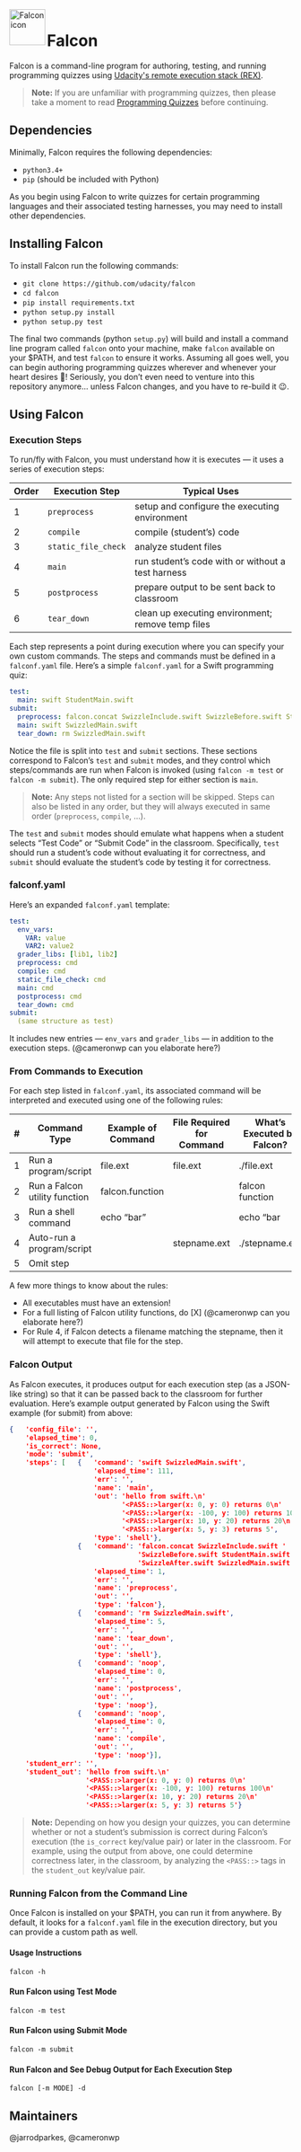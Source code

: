 <img src="https://github.com/jarrodparkes/images/blob/master/falcon-icon.png?raw=true" alt="Falcon icon" align="left" height="64">

# Falcon

Falcon is a command-line program for authoring, testing, and running programming quizzes using [Udacity's remote execution stack (REX)](https://github.com/udacity/udacity-clyde).

> **Note:** If you are unfamiliar with programming quizzes, then please take a moment to read [Programming Quizzes](Quizzes.md) before continuing.

## Dependencies

Minimally, Falcon requires the following dependencies:

- `python3.4+`
- `pip` (should be included with Python)

As you begin using Falcon to write quizzes for certain programming languages and their associated testing harnesses, you may need to install other dependencies.

## Installing Falcon

To install Falcon run the following commands:

- `git clone https://github.com/udacity/falcon`
- `cd falcon`
- `pip install requirements.txt`
- `python setup.py install`
- `python setup.py test`

The final two commands (python `setup.py`) will build and install a command line program called `falcon` onto your machine, make `falcon` available on your $PATH, and test `falcon` to ensure it works. Assuming all goes well, you can begin authoring programming quizzes wherever and whenever your heart desires :sparkling_heart:! Seriously, you don’t even need to venture into this repository anymore... unless Falcon changes, and you have to re-build it :wink:.

## Using Falcon

### Execution Steps

To run/fly with Falcon, you must understand how it is executes — it uses a series of execution steps:

|Order|Execution Step       |Typical Uses                                         |
|-----|---------------------|-----------------------------------------------------|
|1    |`preprocess`         |setup and configure the executing environment        |
|2    |`compile`            |compile (student’s) code                             |
|3    |`static_file_check`  |analyze student files                                |
|4    |`main`               |run student’s code with or without a test harness    |
|5    |`postprocess`        |prepare output to be sent back to classroom          |
|6    |`tear_down`          |clean up executing environment; remove temp files    |

Each step represents a point during execution where you can specify your own custom commands. The steps and commands must be defined in a `falconf.yaml` file. Here’s a simple `falconf.yaml` for a Swift programming quiz:

```yaml
test:
  main: swift StudentMain.swift
submit:
  preprocess: falcon.concat SwizzleInclude.swift SwizzleBefore.swift StudentMain.swift SwizzleAfter.swift SwizzledMain.swift
  main: swift SwizzledMain.swift
  tear_down: rm SwizzledMain.swift
```

Notice the file is split into `test` and `submit` sections. These sections correspond to Falcon’s `test` and `submit` modes, and they control which steps/commands are run when Falcon is invoked (using `falcon -m test` or `falcon -m submit`). The only required step for either section is `main`.

> **Note:** Any steps not listed for a section will be skipped. Steps can also be listed in any order, but they will always executed in same order (`preprocess`, `compile`, ...).

The `test` and `submit` modes should emulate what happens when a student selects “Test Code” or “Submit Code” in the classroom. Specifically, `test` should run a student’s code without evaluating it for correctness, and `submit` should evaluate the student’s code by testing it for correctness.

### falconf.yaml

Here’s an expanded `falconf.yaml` template:

```yaml
test:
  env_vars:
    VAR: value
    VAR2: value2
  grader_libs: [lib1, lib2]
  preprocess: cmd
  compile: cmd
  static_file_check: cmd
  main: cmd
  postprocess: cmd
  tear_down: cmd
submit:
  (same structure as test)
```

It includes new entries — `env_vars` and `grader_libs` — in addition to the execution steps. (@cameronwp can you elaborate here?)

### From Commands to Execution

For each step listed in `falconf.yaml`, its associated command will be interpreted and executed using one of the following rules:

|#|Command Type                       |Example of Command   |File Required for Command    |What’s Executed by Falcon? |
|-|-----------------------------------|---------------------|-----------------------------|---------------------------|
|1|Run a program/script               |file.ext             |file.ext                     |./file.ext                 |
|2|Run a Falcon utility function      |falcon.function      |                             |falcon function            |
|3|Run a shell command                |echo “bar”           |                             |echo “bar                  |
|4|Auto-run a program/script          |                     |stepname.ext                 | ./stepname.ext            |
|5|Omit step                          |                     |                             |                           | 

A few more things to know about the rules:

- All executables must have an extension!
- For a full listing of Falcon utility functions, do [X] (@cameronwp can you elaborate here?)
- For Rule 4, if Falcon detects a filename matching the stepname, then it will attempt to execute that file for the step.

### Falcon Output

As Falcon executes, it produces output for each execution step (as a JSON-like string) so that it can be passed back to the classroom for further evaluation. Here’s example output generated by Falcon using the Swift example (for submit) from above:

```json
{   'config_file': '',
    'elapsed_time': 0,
    'is_correct': None,
    'mode': 'submit',
    'steps': [   {   'command': 'swift SwizzledMain.swift',
                     'elapsed_time': 111,
                     'err': '',
                     'name': 'main',
                     'out': 'hello from swift.\n'
                            '<PASS::>larger(x: 0, y: 0) returns 0\n'
                            '<PASS::>larger(x: -100, y: 100) returns 100\n'
                            '<PASS::>larger(x: 10, y: 20) returns 20\n'
                            '<PASS::>larger(x: 5, y: 3) returns 5',
                     'type': 'shell'},
                 {   'command': 'falcon.concat SwizzleInclude.swift '
                                'SwizzleBefore.swift StudentMain.swift '
                                'SwizzleAfter.swift SwizzledMain.swift',
                     'elapsed_time': 1,
                     'err': '',
                     'name': 'preprocess',
                     'out': '',
                     'type': 'falcon'},
                 {   'command': 'rm SwizzledMain.swift',
                     'elapsed_time': 5,
                     'err': '',
                     'name': 'tear_down',
                     'out': '',
                     'type': 'shell'},
                 {   'command': 'noop',
                     'elapsed_time': 0,
                     'err': '',
                     'name': 'postprocess',
                     'out': '',
                     'type': 'noop'},
                 {   'command': 'noop',
                     'elapsed_time': 0,
                     'err': '',
                     'name': 'compile',
                     'out': '',
                     'type': 'noop'}],
    'student_err': '',
    'student_out': 'hello from swift.\n'
                   '<PASS::>larger(x: 0, y: 0) returns 0\n'
                   '<PASS::>larger(x: -100, y: 100) returns 100\n'
                   '<PASS::>larger(x: 10, y: 20) returns 20\n'
                   '<PASS::>larger(x: 5, y: 3) returns 5'}
```

> **Note:** Depending on how you design your quizzes, you can determine whether or not a student’s submission is correct during Falcon’s execution (the `is_correct` key/value pair) or later in the classroom. For example, using the output from above, one could determine correctness later, in the classroom, by analyzing the `<PASS::>` tags in the `student_out` key/value pair.

### Running Falcon from the Command Line

Once Falcon is installed on your $PATH, you can run it from anywhere. By default, it looks for a `falconf.yaml` file in the execution directory, but you can provide a custom path as well.

#### Usage Instructions

`falcon -h`

#### Run Falcon using Test Mode

`falcon -m test`

#### Run Falcon using Submit Mode

`falcon -m submit`

#### Run Falcon and See Debug Output for Each Execution Step

`falcon [-m MODE] -d`

## Maintainers

@jarrodparkes, @cameronwp
